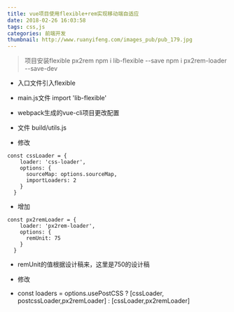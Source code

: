 ```yaml
---
title: vue项目使用flexible+rem实现移动端自适应
date: 2018-02-26 16:03:58
tags: css,js
categories: 前端开发 
thumbnail: http://www.ruanyifeng.com/images_pub/pub_179.jpg
---
```


>项目安装flexible px2rem
>npm i lib-flexible --save
>npm i px2rem-loader --save-dev

* 入口文件引入flexible
* main.js文件 import 'lib-flexible'

* webpack生成的vue-cli项目更改配置
* 文件 build/utils.js
* 修改

```
const cssLoader = {
    loader: 'css-loader',
    options: {
      sourceMap: options.sourceMap,
      importLoaders: 2
    }
  }

```

* 增加

```
const px2remLoader = {
    loader: 'px2rem-loader',
    options: {
      remUnit: 75
    }
  }

```

* remUnit的值根据设计稿来，这里是750的设计稿

* 修改
* const loaders = options.usePostCSS ? [cssLoader, postcssLoader,px2remLoader] : [cssLoader,px2remLoader]
